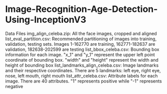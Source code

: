 # Image-Recognition-Age-Detection-Using-InceptionV3

Data Files
img_align_celeba.zip: All the face images, cropped and aligned
list_eval_partition.csv: Recommended partitioning of images into training, validation, testing sets. Images 1-162770 are training, 162771-182637 are validation, 182638-202599 are testing
list_bbox_celeba.csv: Bounding box information for each image. "x_1" and "y_1" represent the upper left point coordinate of bounding box. "width" and "height" represent the width and height of bounding box
list_landmarks_align_celeba.csv: Image landmarks and their respective coordinates. There are 5 landmarks: left eye, right eye, nose, left mouth, right mouth
list_attr_celeba.csv: Attribute labels for each image. There are 40 attributes. "1" represents positive while "-1" represents negative
